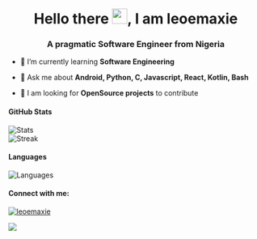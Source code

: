 <h1 align="center">Hello there <img src="https://raw.githubusercontent.com/MartinHeinz/MartinHeinz/master/wave.gif" width="30px" height="30px">, I am leoemaxie</h1></h1>

<h3 align="center">A pragmatic Software Engineer from Nigeria</h3>

- 🌱 I’m currently learning **Software Engineering**

- 💬 Ask me about **Android, Python, C, Javascript, React, Kotlin, Bash**

- 🥅 I am looking for **OpenSource projects** to contribute

#### GitHub Stats 
![Stats](https://github-readme-stats.vercel.app/api?username=leoemaxie&show_icons=true&icon_color=D32F2F&theme=dark&title_color=D32F2F)   
![Streak](https://streak-stats.demolab.com/?user=leoemaxie&theme=dark) 
  
#### Languages 
![Languages](https://github-readme-stats.vercel.app/api/top-langs/?username=leoemaxie&title_color=f44336&theme=dark&langs_count=6&hide=html,roff,css&layout=compact) 

<h4 align="left">Connect with me:</h4>
<a href="https://twitter.com/joel746425061" target="blank"><img src="https://img.shields.io/twitter/follow/leoemaxie?logo=twitter&style=for-the-badge" alt="leoemaxie" /></a> 

![](https://komarev.com/ghpvc/?username=leomaxie&color=2196f3)